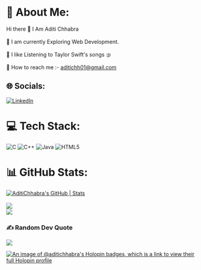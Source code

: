 # 💫 About Me:
Hi there 👋 I Am Aditi Chhabra<br><br>🌱 I am currently Exploring Web Development.<br><br>🤝 I like Listening to Taylor Swift's songs :p<br><br>📨 How to reach me :- aditichh01@gmail.com


## 🌐 Socials:
[![LinkedIn](https://img.shields.io/badge/LinkedIn-%230077B5.svg?logo=linkedin&logoColor=white)](https://linkedin.com/in/aditi-chhabra-2a33661a6) 

# 💻 Tech Stack:
![C](https://img.shields.io/badge/c-%2300599C.svg?style=for-the-badge&logo=c&logoColor=white) ![C++](https://img.shields.io/badge/c++-%2300599C.svg?style=for-the-badge&logo=c%2B%2B&logoColor=white) ![Java](https://img.shields.io/badge/java-%23ED8B00.svg?style=for-the-badge&logo=openjdk&logoColor=white)
![HTML5](https://img.shields.io/badge/html5-%23E34F26.svg?style=for-the-badge&logo=html5&logoColor=white)

# 📊 GitHub Stats:
[![AditiChhabra's GitHub | Stats](https://stats.quine.sh/AditiChhabra/github?theme=dark)](https://quine.sh?utm_source=widgets&utm_campaign=AditiChhabra) 
<br></br>
![](https://github-readme-streak-stats.herokuapp.com/?user=AditiChhabra&theme=tokyonight&hide_border=false)<br/>
![](https://github-readme-stats.vercel.app/api/top-langs/?username=AditiChhabra&theme=tokyonight&hide_border=false&include_all_commits=false&count_private=false&layout=compact)

<!-- Proudly created with GPRM ( https://gprm.itsvg.in ) -->


### ✍️ Random Dev Quote
![](https://quotes-github-readme.vercel.app/api?type=horizontal&theme=gruvbox)

<!-- Proudly created with GPRM ( https://gprm.itsvg.in ) -->
[![An image of @aditichhabra's Holopin badges, which is a link to view their full Holopin profile](https://holopin.me/aditichhabra)](https://holopin.io/@aditichhabra)
